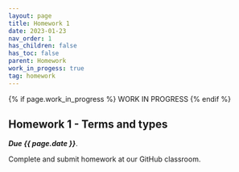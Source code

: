 ```yaml
---
layout: page
title: Homework 1
date: 2023-01-23
nav_order: 1
has_children: false
has_toc: false
parent: Homework
work_in_progess: true
tag: homework 
---
```


{% if page.work_in_progress %} WORK IN PROGRESS {% endif %}

## Homework 1 - Terms and types 

**_Due {{ page.date }}_**. 

Complete and submit homework at our GitHub classroom.
